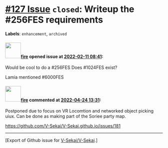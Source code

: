 # [\#127 Issue](https://github.com/V-Sekai/V-Sekai/issues/127) `closed`: Writeup the #256FES requirements
**Labels**: `enhancement`, `archived`


#### <img src="https://avatars.githubusercontent.com/u/32321?u=c2e06a3d2b49a467aa907e54aa259516440267cc&v=4" width="50">[fire](https://github.com/fire) opened issue at [2022-02-11 08:41](https://github.com/V-Sekai/V-Sekai/issues/127):

Would be cool to do a #256FES Does #1024FES exist?

Lamia mentioned #6000FES 

#### <img src="https://avatars.githubusercontent.com/u/32321?u=c2e06a3d2b49a467aa907e54aa259516440267cc&v=4" width="50">[fire](https://github.com/fire) commented at [2022-04-24 13:31](https://github.com/V-Sekai/V-Sekai/issues/127#issuecomment-1107842784):

Postponed due to focus on VR Locomtion and networked object picking uiux. Can be done as making part of the Soriee party map.

https://github.com/V-Sekai/V-Sekai.github.io/issues/181


-------------------------------------------------------------------------------



[Export of Github issue for [V-Sekai/V-Sekai](https://github.com/V-Sekai/V-Sekai).]

